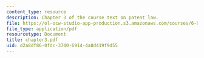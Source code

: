```yaml
---
content_type: resource
description: Chapter 3 of the course text on patent law.
file: https://ol-ocw-studio-app-production.s3.amazonaws.com/courses/6-931-development-of-inventions-and-creative-ideas-spring-2008/d2a8df860fdc374069144a8d419f9d55_chapter3.pdf
file_type: application/pdf
resourcetype: Document
title: chapter3.pdf
uid: d2a8df86-0fdc-3740-6914-4a8d419f9d55
---
```

